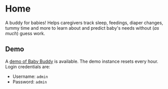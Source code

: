 # Home

A buddy for babies! Helps caregivers track sleep, feedings, diaper changes, 
tummy time and more to learn about and predict baby's needs without (*as much*)
guess work.

## Demo

A [demo of Baby Buddy](http://demo.baby-buddy.net) is available. The demo instance
resets every hour. Login credentials are:

- Username: `admin`
- Password: `admin`
